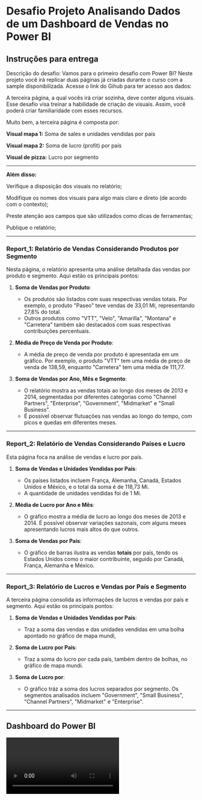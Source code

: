 # Desafio Projeto Analisando Dados de um Dashboard de Vendas no Power BI

## Instruções para entrega

Descrição do desafio: Vamos para o primeiro desafio com Power BI? Neste projeto você irá replicar duas páginas já criadas durante o curso com a sample disponibilizada. Acesse o link do Gihub para ter acesso aos dados: 

A terceira página, a qual vocês irá criar sozinha, deve conter alguns visuais. Esse desafio visa treinar a habilidade de criação de visuais. Assim, você poderá criar familiaridade com esses recursos. 

Muito bem, a terceira página é composta por: 

**Visual mapa 1:** Soma de sales e unidades vendidas por país 

**Visual mapa 2:** Soma de lucro (profit) por país 

**Visual de pizza:** Lucro por segmento 

 ---

**Além disso:** 

Verifique a disposição dos visuais no relatório; 

Modifique os nomes dos visuais para algo mais claro e direto (de acordo com o contexto);

Preste atenção aos campos que são utilizados como dicas de ferramentas;  

Publique o relatório; 

---

### Report_1: Relatório de Vendas Considerando Produtos por Segmento

Nesta página, o relatório apresenta uma análise detalhada das vendas por produto e segmento. Aqui estão os principais pontos:

1. **Soma de Vendas por Produto**:
   - Os produtos são listados com suas respectivas vendas totais. Por exemplo, o produto "Paseo" teve vendas de 33,01 Mi, representando 27,8% do total.
   - Outros produtos como "VTT", "Velo", "Amarilla", "Montana" e "Carretera" também são destacados com suas respectivas contribuições percentuais.

2. **Média de Preço de Venda por Produto**:
   - A média de preço de venda por produto é apresentada em um gráfico. Por exemplo, o produto "VTT" tem uma média de preço de venda de 138,59, enquanto "Carretera" tem uma média de 111,77.

3. **Soma de Vendas por Ano, Mês e Segmento**:
   - O relatório mostra as vendas totais ao longo dos meses de 2013 e 2014, segmentadas por diferentes categorias como "Channel Partners", "Enterprise", "Government", "Midmarket" e "Small Business".
   - É possível observar flutuações nas vendas ao longo do tempo, com picos e quedas em diferentes meses.

---

### Report_2: Relatório de Vendas Considerando Países e Lucro

Esta página foca na análise de vendas e lucro por país. 

1. **Soma de Vendas e Unidades Vendidas por País**:
   - Os países listados incluem França, Alemanha, Canadá, Estados Unidos e México,  e o total da soma é de 118,73 Mi.
   - A quantidade de unidades vendidas foi de 1 Mi.

2. **Média de Lucro por Ano e Mês**:
   - O gráfico mostra a média de lucro ao longo dos meses de 2013 e 2014. É possível observar variações sazonais, com alguns meses apresentando lucros mais altos do que outros.

3. **Soma de Vendas por País**:
   - O gráfico de barras ilustra as vendas **totais** por país, tendo os Estados Unidos como o maior contribuinte, seguido por Canadá, França, Alemanha e México.

---

### Report_3: Relatório de Lucros e Vendas por País e Segmento

A terceira página consolida as informações de lucros e vendas por país e segmento. Aqui estão os principais pontos:

1. **Soma de Vendas e Unidades Vendidas por Pais**:
   - Traz a soma das vendas e das unidades vendidas em uma bolha apontado no gráfico de mapa mundi,  

2. **Soma de Lucro por País**:
   - Traz a soma do lucro por cada país, também dentro de bolhas, no gráfico de mapa mundi.

3. **Soma de Lucro por**:
   - O gráfico tráz a soma dos lucros separados por segmento. Os segmentos analisados incluem "Government", "Small Business", "Channel Partners", "Midmarket" e "Enterprise".

---

##  Dashboard do Power BI 
<video src="https://github.com/user-attachments/assets/5c4491d4-7372-4aae-a8f1-8310b213889d" controls="controls" style="max-width: 100%;">
    Seu navegador não suporta vídeos.
</video>

